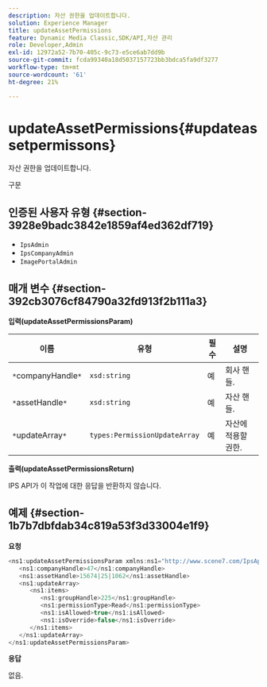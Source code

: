 ```yaml
---
description: 자산 권한을 업데이트합니다.
solution: Experience Manager
title: updateAssetPermissions
feature: Dynamic Media Classic,SDK/API,자산 관리
role: Developer,Admin
exl-id: 12972a52-7b70-405c-9c73-e5ce6ab7dd9b
source-git-commit: fcda99340a18d5037157723bb3bdca5fa9df3277
workflow-type: tm+mt
source-wordcount: '61'
ht-degree: 21%

---
```


# updateAssetPermissions{#updateassetpermissons}

자산 권한을 업데이트합니다.

구문

## 인증된 사용자 유형 {#section-3928e9badc3842e1859af4ed362df719}

* `IpsAdmin`
* `IpsCompanyAdmin`
* `ImagePortalAdmin`

## 매개 변수 {#section-392cb3076cf84790a32fd913f2b111a3}

**입력(updateAssetPermissionsParam)**

| 이름 | 유형 | 필수 | 설명 |
|---|---|---|---|
| `*`companyHandle`*` | `xsd:string` | 예 | 회사 핸들. |
| `*`assetHandle`*` | `xsd:string` | 예 | 자산 핸들. |
| `*`updateArray`*` | `types:PermissionUpdateArray` | 예 | 자산에 적용할 권한. |

**출력(updateAssetPermissionsReturn)**

IPS API가 이 작업에 대한 응답을 반환하지 않습니다.

## 예제 {#section-1b7b7dbfdab34c819a53f3d33004e1f9}

**요청**

```java
<ns1:updateAssetPermissionsParam xmlns:ns1="http://www.scene7.com/IpsApi/xsd">
   <ns1:companyHandle>47</ns1:companyHandle>
   <ns1:assetHandle>15674|25|1062</ns1:assetHandle>
   <ns1:updateArray>
      <ns1:items>
         <ns1:groupHandle>225</ns1:groupHandle>
         <ns1:permissionType>Read</ns1:permissionType>
         <ns1:isAllowed>true</ns1:isAllowed>
         <ns1:isOverride>false</ns1:isOverride>
      </ns1:items>
   </ns1:updateArray>
</ns1:updateAssetPermissionsParam>
```

**응답**

없음.
